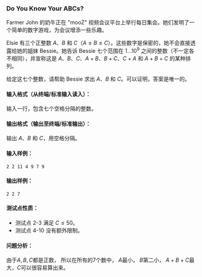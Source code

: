 ### Do You Know Your ABCs?

Farmer John 的奶牛正在 "mooZ" 视频会议平台上举行每日集会。她们发明了一个简单的数字游戏，为会议增添一些乐趣。

Elsie 有三个正整数 $A$、$B$ 和 $C$（$A\le B\le C$）。这些数字是保密的，她不会直接透露给她的姐妹 Bessie。她告诉 Bessie 七个范围在 $1 \ldots 10^9$ 之间的整数（不一定各不相同），并宣称这是 $A$、$B$、$C$、$A+B$、$B+C$、$C+A$ 和 $A+B+C$ 的某种排列。

给定这七个整数，请帮助 Bessie 求出 $A$、$B$ 和 $C$。可以证明，答案是唯一的。

#### 输入格式（从终端/标准输入读入）：

输入一行，包含七个空格分隔的整数。

#### 输出格式（输出至终端/标准输出）：

输出 $A$、$B$ 和 $C$，用空格分隔。

#### 输入样例：

```
2 2 11 4 9 7 9
```

#### 输出样例：

```
2 2 7
```

#### 测试点性质：

- 测试点 2-3 满足 $C\le 50$。
- 测试点 4-10 没有额外限制。

#### 问题分析：

由于$A, B, C$都是正数， 所以在所有的7个数中， $A$最小， $B$第二小， $A+B+C$最大，$C$可以很容易算出来。